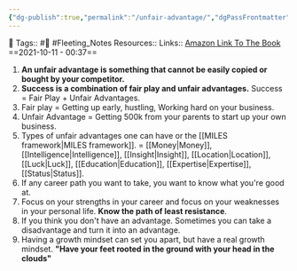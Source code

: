 ```yaml
---
{"dg-publish":true,"permalink":"/unfair-advantage/","dgPassFrontmatter":true,"noteIcon":"3","created":"2023-11-14T21:08:40.213+05:30","updated":"2023-12-28T22:20:37.470+05:30"}
---
```


🧶 Tags:: #🌱  #Fleeting_Notes 
Resources::
Links:: <a href="https://www.amazon.in/Unfair-Advantage-Startup-Success-Starts-ebook/dp/B07ND3V1ZS">Amazon Link To The Book</a>
==2021-10-11 - 00:37==

1. **An unfair advantage is something that cannot be easily copied or bought by your competitor.**
2. **Success is a combination of fair play and unfair advantages.** Success = Fair Play + Unfair Advantages.
3. Fair play = Getting up early, hustling, Working hard on your business.
4. Unfair Advantage = Getting 500k from your parents to start up your own business.
5. Types of unfair advantages one can have or the [[MILES framework\|MILES framework]]. = [[Money\|Money]], [[Intelligence\|Intelligence]], [[Insight\|Insight]], [[Location\|Location]], [[Luck\|Luck]], [[Education\|Education]], [[Expertise\|Expertise]], [[Status\|Status]].
6. If any career path you want to take, you want to know what you're good at.
7. Focus on your strengths in your career and focus on your weaknesses in your personal life. **Know the path of least resistance**.
8. If you think you don't have an advantage. Sometimes you can take a disadvantage and turn it into an advantage.
9. Having a growth mindset can set you apart, but have a real growth mindset. **"Have your feet rooted in the ground with your head in the clouds"**